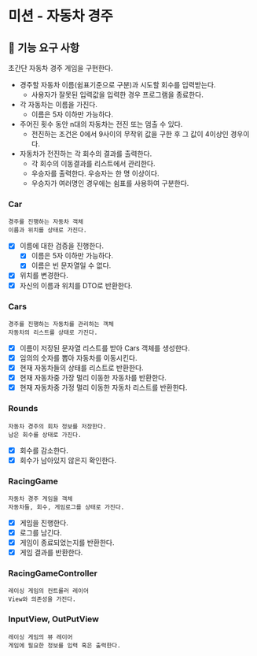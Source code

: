# 미션 - 자동차 경주

## 🚀 기능 요구 사항

초간단 자동차 경주 게임을 구현한다.

- 경주할 자동차 이름(쉼표기준으로 구분)과 시도할 회수를 입력받는다.
    - 사용자가 잘못된 입력값을 입력한 경우 프로그램을 종료한다.
- 각 자동차는 이름을 가진다.
    - 이름은 5자 이하만 가능하다.
- 주어진 횟수 동안 n대의 자동차는 전진 또는 멈출 수 있다.
    - 전진하는 조건은 0에서 9사이의 무작위 값을 구한 후 그 값이 4이상인 경우이다.
- 자동차가 전진하는 각 회수의 결과를 출력한다.
    - 각 회수의 이동결과를 리스트에서 관리한다.
    - 우승자를 출력한다. 우승자는 한 명 이상이다.
    - 우승자가 여러명인 경우에는 쉼표를 사용하여 구분한다.

### Car
```
경주를 진행하는 자동차 객체
이름과 위치를 상태로 가진다.
```
- [x] 이름에 대한 검증을 진행한다.
    - [x] 이름은 5자 이하만 가능하다.
    - [x] 이름은 빈 문자열일 수 없다.
- [x] 위치를 변경한다.
- [x] 자신의 이름과 위치를 DTO로 반환한다.

### Cars
```
경주를 진행하는 자동차를 관리하는 객체
자동차의 리스트를 상태로 가진다.
```
- [x] 이름이 저장된 문자열 리스트를 받아 Cars 객체를 생성한다.
- [x] 임의의 숫자를 뽑아 자동차를 이동시킨다.
- [x] 현재 자동차들의 상태를 리스트로 반환한다.
- [x] 현재 자동차중 가장 멀리 이동한 자동차를 반환한다.
- [x] 현재 자동차중 가정 멀리 이동한 자동차 리스트를 반환한다.

### Rounds
```
자동차 경주의 회차 정보를 저장한다.
남은 회수를 상태로 가진다.
```
- [x] 회수를 감소한다.
- [x] 회수가 남아있지 않은지 확인한다.

### RacingGame
```
자동차 경주 게임을 객체
자동차들, 회수, 게임로그를 상태로 가진다.
```
- [x] 게임을 진행한다.
- [x] 로그를 남긴다.
- [x] 게임이 종료되었는지를 반환한다.
- [x] 게임 결과를 반환한다.

### RacingGameController
```
레이싱 게임의 컨트롤러 레이어
View와 의존성을 가진다.
```

### InputView, OutPutView
```
레이싱 게임의 뷰 레이어
게임에 필요한 정보를 입력 혹은 출력한다.
```
